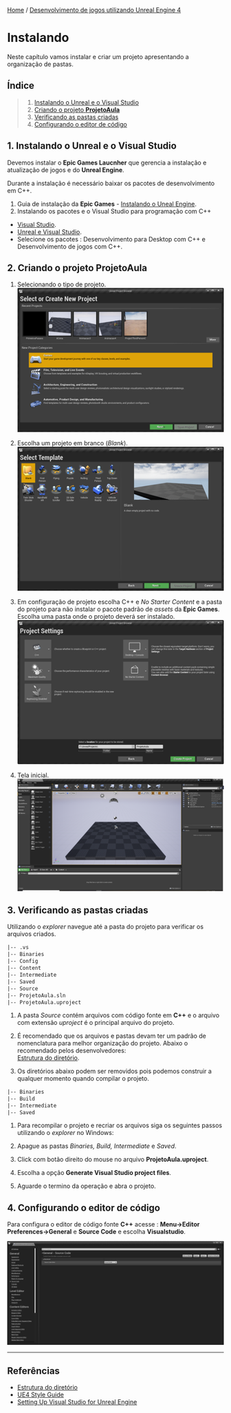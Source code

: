 [Home](https://myerco.github.io/unreal-engine) / [Desenvolvimento de jogos utilizando Unreal Engine 4](https://myerco.github.io/unreal-engine/unreal.html)
# Instalando
Neste capítulo vamos instalar e criar um projeto apresentando a organização de pastas.

## Índice
> 1. [Instalando o Unreal e o Visual Studio](#1)
> 1. [Criando o projeto **ProjetoAula**](#2)
> 1. [Verificando as pastas criadas](#3)
> 1. [Configurando o editor de código](#4)


<a name="1"></a>
## 1. Instalando o Unreal e o Visual Studio
Devemos instalar o **Epic Games Laucnher** que gerencia a instalação e atualização de jogos e do **Unreal Engine**.

Durante a instalação é necessário baixar os pacotes de desenvolvimento em C++.

1. Guia de instalação da **Epic Games** - [Instalando o Uneal Engine](https://docs.unrealengine.com/en-US/GettingStarted/Installation/index.html).
1. Instalando os pacotes e o Visual Studio para programação com C++
  - [Visual Studio](https://visualstudio.microsoft.com/pt-br/?rr=https%3A%2F%2Fwww.google.com%2F).
  - [Unreal e Visual Studio](https://docs.unrealengine.com/en-US/Programming/Development/VisualStudioSetup/index.html).
  - Selecione os pacotes : Desenvolvimento para Desktop com C++ e Desenvolvimento de jogos com C++.  

<a name="2"></a>
## 2. Criando o projeto ProjetoAula
1. Selecionando o tipo de projeto.    
![](../imagens/projeto/projeto1.png)

1. Escolha um projeto em branco (*Blank*).  
 ![](../imagens/projeto/projeto2.png)

1. Em configuração de projeto escolha C++ e *No Starter Content* e a pasta do projeto para não instalar o pacote padrão de *assets* da **Epic Games**.  
  Escolha uma pasta onde o projeto deverá ser instalado.  
![](../imagens/projeto/projeto3.png)
1. Tela inicial.  
![](../imagens/projeto/projeto4.png)


<a name="3"></a>
## 3. Verificando as pastas criadas
Utilizando o *explorer* navegue até a pasta do projeto para verificar os arquivos criados.

```
|-- .vs
|-- Binaries
|-- Config
|-- Content
|-- Intermediate
|-- Saved
|-- Source
|-- ProjetoAula.sln
|-- ProjetoAula.uproject
```

1. A pasta *Source* contém arquivos com código
fonte em **C++** e o arquivo com extensão *uproject* é o principal arquivo do projeto.

1. É recomendado que os arquivos e pastas devam ter um padrão de nomenclatura para melhor organização do projeto.
  Abaixo o recomendado pelos desenvolvedores:  
  [Estrutura do diretório](https://docs.unrealengine.com/en-US/Engine/Basics/DirectoryStructure/index.html).

1.  Os diretórios abaixo podem ser removidos pois podemos construir a qualquer momento
quando compilar o projeto.
```
|-- Binaries
|-- Build
|-- Intermediate
|-- Saved
```
1. Para recompilar o projeto e recriar os arquivos siga os seguintes passos utilizando o *explorer* no Windows:

  1. Apague as pastas *Binaries, Build, Intermediate* e *Saved*.
  1. Click com botão direito do mouse no arquivo **ProjetoAula.uproject**.
  1. Escolha a opção **Generate Visual Studio project files**.
  1. Aguarde o termino da operação e abra o projeto.

<a name="4"></a>
## 4. Configurando o editor de código
Para configura o editor de código fonte **C++** acesse :
**Menu->Editor Preferences->General** e **Source Code** e escolha **Visualstudio**.

![](../imagens/projeto/projeto6.png)

***
## Referências

- [Estrutura do diretório](https://docs.unrealengine.com/en-US/Engine/Basics/DirectoryStructure/index.html)  
- [UE4 Style Guide](https://github.com/Allar/ue4-style-guide/blob/master/README.md#unreal-engine-4-linter-plugin)
- [Setting Up Visual Studio for Unreal Engine](https://docs.unrealengine.com/en-US/Programming/Development/VisualStudioSetup/index.html)
